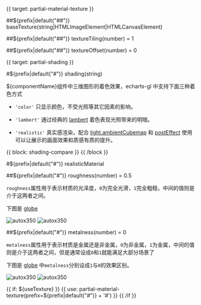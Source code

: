 {{ target: partial-material-texture }}

##${prefix|default("##")} baseTexture(string|HTMLImageElement|HTMLCanvasElement)

##${prefix|default("##")} textureTiling(number) = 1

##${prefix|default("##")} textureOffset(number) = 0


{{ target: partial-shading }}

#${prefix|default("#")} shading(string)

${componentName}组件中三维图形的着色效果，echarts-gl 中支持下面三种着色方式

+ `'color'`
只显示颜色，不受光照等其它因素的影响。

+ `'lambert'`
通过经典的 [lambert](https://en.wikipedia.org/wiki/Lambertian_reflectance) 着色表现光照带来的明暗。

+ `'realistic'`
真实感渲染，配合 [light.ambientCubemap](~globe.light.ambientCubemap) 和 [postEffect](~globe.postEffect) 使用可以让展示的画面效果和质感有质的提升。

{{ block: shading-compare }}
{{ /block }}

#${prefix|default("#")} realisticMaterial

##${prefix|default("#")} roughness(number) = 0.5

`roughness`属性用于表示材质的光泽度，`0`为完全光滑，`1`完全粗糙，中间的值则是介于这两者之间。

下图是 [globe](~globe)

![autox350](~globe-gloss.png)
![autox350](~globe-rough.png)

##${prefix|default("#")} metalness(number) = 0

`metalness`属性用于表示材质是金属还是非金属，`0`为非金属，`1`为金属，中间的值则是介于这两者之间，但是通常设成`0`和`1`就能满足大部分场景了

下图是 [globe](~globe) 中`metalness`分别设成`1`与`0`的效果区别。

![autox350](~globe-metal.png)
![autox350](~globe-non-metal.png)

{{ if: ${useTexture} }}
{{ use: partial-material-texture(prefix=${prefix|default("#")} + '#') }}
{{ /if }}